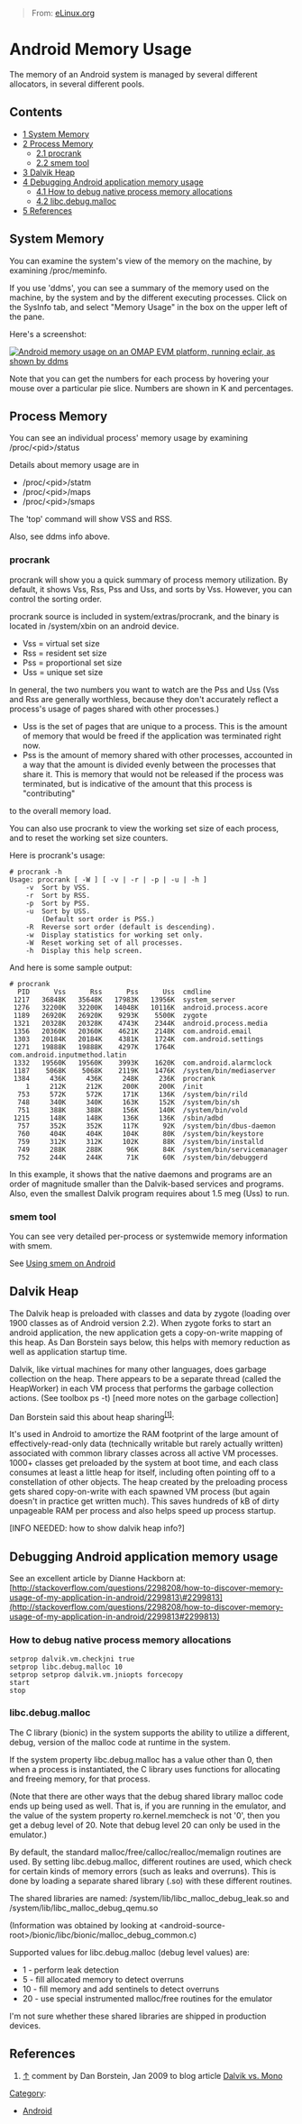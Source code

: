 > From: [eLinux.org](http://eLinux.org/Android_Memory_Usage "http://eLinux.org/Android_Memory_Usage")


# Android Memory Usage



The memory of an Android system is managed by several different
allocators, in several different pools.

## Contents

-   [1 System Memory](#system-memory)
-   [2 Process Memory](#process-memory)
    -   [2.1 procrank](#procrank)
    -   [2.2 smem tool](#smem-tool)
-   [3 Dalvik Heap](#dalvik-heap)
-   [4 Debugging Android application memory
    usage](#debugging-android-application-memory-usage)
    -   [4.1 How to debug native process memory
        allocations](#how-to-debug-native-process-memory-allocations)
    -   [4.2 libc.debug.malloc](#libc-debug-malloc)
-   [5 References](#references)

## System Memory

You can examine the system's view of the memory on the machine, by
examining /proc/meminfo.

If you use 'ddms', you can see a summary of the memory used on the
machine, by the system and by the different executing processes. Click
on the SysInfo tab, and select "Memory Usage" in the box on the upper
left of the pane.

Here's a screenshot:

[![Android memory usage on an OMAP EVM platform, running eclair, as
shown by
ddms](http://eLinux.org/images/4/49/Ddms-memory-usage1.png)](http://eLinux.org/File:Ddms-memory-usage1.png "Android memory usage on an OMAP EVM platform, running eclair, as shown by ddms")

Note that you can get the numbers for each process by hovering your
mouse over a particular pie slice. Numbers are shown in K and
percentages.

## Process Memory

You can see an individual process' memory usage by examining
/proc/\<pid\>/status

Details about memory usage are in

-   /proc/\<pid\>/statm
-   /proc/\<pid\>/maps
-   /proc/\<pid\>/smaps

The 'top' command will show VSS and RSS.

Also, see ddms info above.

### procrank

procrank will show you a quick summary of process memory utilization. By
default, it shows Vss, Rss, Pss and Uss, and sorts by Vss. However, you
can control the sorting order.

procrank source is included in system/extras/procrank, and the binary is
located in /system/xbin on an android device.

-   Vss = virtual set size
-   Rss = resident set size
-   Pss = proportional set size
-   Uss = unique set size

In general, the two numbers you want to watch are the Pss and Uss (Vss
and Rss are generally worthless, because they don't accurately reflect a
process's usage of pages shared with other processes.)

-   Uss is the set of pages that are unique to a process. This is the
    amount of memory that would be freed if the application was
    terminated right now.
-   Pss is the amount of memory shared with other processes, accounted
    in a way that the amount is divided evenly between the processes
    that share it. This is memory that would not be released if the
    process was terminated, but is indicative of the amount that this
    process is "contributing"

to the overall memory load.

You can also use procrank to view the working set size of each process,
and to reset the working set size counters.

Here is procrank's usage:

    # procrank -h
    Usage: procrank [ -W ] [ -v | -r | -p | -u | -h ]
        -v  Sort by VSS.
        -r  Sort by RSS.
        -p  Sort by PSS.
        -u  Sort by USS.
            (Default sort order is PSS.)
        -R  Reverse sort order (default is descending).
        -w  Display statistics for working set only.
        -W  Reset working set of all processes.
        -h  Display this help screen.

And here is some sample output:

    # procrank
      PID      Vss      Rss      Pss      Uss  cmdline
     1217   36848K   35648K   17983K   13956K  system_server
     1276   32200K   32200K   14048K   10116K  android.process.acore
     1189   26920K   26920K    9293K    5500K  zygote
     1321   20328K   20328K    4743K    2344K  android.process.media
     1356   20360K   20360K    4621K    2148K  com.android.email
     1303   20184K   20184K    4381K    1724K  com.android.settings
     1271   19888K   19888K    4297K    1764K  com.android.inputmethod.latin
     1332   19560K   19560K    3993K    1620K  com.android.alarmclock
     1187    5068K    5068K    2119K    1476K  /system/bin/mediaserver
     1384     436K     436K     248K     236K  procrank
        1     212K     212K     200K     200K  /init
      753     572K     572K     171K     136K  /system/bin/rild
      748     340K     340K     163K     152K  /system/bin/sh
      751     388K     388K     156K     140K  /system/bin/vold
     1215     148K     148K     136K     136K  /sbin/adbd
      757     352K     352K     117K      92K  /system/bin/dbus-daemon
      760     404K     404K     104K      80K  /system/bin/keystore
      759     312K     312K     102K      88K  /system/bin/installd
      749     288K     288K      96K      84K  /system/bin/servicemanager
      752     244K     244K      71K      60K  /system/bin/debuggerd

In this example, it shows that the native daemons and programs are an
order of magnitude smaller than the Dalvik-based services and programs.
Also, even the smallest Dalvik program requires about 1.5 meg (Uss) to
run.

### smem tool

You can see very detailed per-process or systemwide memory information
with smem.

See [Using smem on
Android](http://eLinux.org/Using_smem_on_Android "Using smem on Android")

## Dalvik Heap

The Dalvik heap is preloaded with classes and data by zygote (loading
over 1900 classes as of Android version 2.2). When zygote forks to start
an android application, the new application gets a copy-on-write mapping
of this heap. As Dan Borstein says below, this helps with memory
reduction as well as application startup time.

Dalvik, like virtual machines for many other languages, does garbage
collection on the heap. There appears to be a separate thread (called
the HeapWorker) in each VM process that performs the garbage collection
actions. (See toolbox ps -t) [need more notes on the garbage collection]

Dan Borstein said this about heap sharing<sup>[[1]](#cite_note-1)</sup>:

It's used in Android to amortize the RAM footprint of the large amount
of effectively-read-only data (technically writable but rarely actually
written) associated with common library classes across all active VM
processes. 1000+ classes get preloaded by the system at boot time, and
each class consumes at least a little heap for itself, including often
pointing off to a constellation of other objects. The heap created by
the preloading process gets shared copy-on-write with each spawned VM
process (but again doesn't in practice get written much). This saves
hundreds of kB of dirty unpageable RAM per process and also helps speed
up process startup.

[INFO NEEDED: how to show dalvik heap info?]

## Debugging Android application memory usage

See an excellent article by Dianne Hackborn at:
[http://stackoverflow.com/questions/2298208/how-to-discover-memory-usage-of-my-application-in-android/2299813\#2299813](http://stackoverflow.com/questions/2298208/how-to-discover-memory-usage-of-my-application-in-android/2299813#2299813)

### How to debug native process memory allocations

    setprop dalvik.vm.checkjni true
    setprop libc.debug.malloc 10
    setprop setprop dalvik.vm.jniopts forcecopy
    start
    stop

### libc.debug.malloc

The C library (bionic) in the system supports the ability to utilize a
different, debug, version of the malloc code at runtime in the system.

If the system property libc.debug.malloc has a value other than 0, then
when a process is instantiated, the C library uses functions for
allocating and freeing memory, for that process.

(Note that there are other ways that the debug shared library malloc
code ends up being used as well. That is, if you are running in the
emulator, and the value of the system property ro.kernel.memcheck is not
'0', then you get a debug level of 20. Note that debug level 20 can only
be used in the emulator.)

By default, the standard malloc/free/calloc/realloc/memalign routines
are used. By setting libc.debug.malloc, different routines are used,
which check for certain kinds of memory errors (such as leaks and
overruns). This is done by loading a separate shared library (.so) with
these different routines.

The shared libraries are named: /system/lib/libc\_malloc\_debug\_leak.so
and /system/lib/libc\_malloc\_debug\_qemu.so

(Information was obtained by looking at
\<android-source-root\>/bionic/libc/bionic/malloc\_debug\_common.c)

Supported values for libc.debug.malloc (debug level values) are:

-   1 - perform leak detection
-   5 - fill allocated memory to detect overruns
-   10 - fill memory and add sentinels to detect overruns
-   20 - use special instrumented malloc/free routines for the emulator

I'm not sure whether these shared libraries are shipped in production
devices.

## References

1.  [↑](#cite_ref-1) comment by Dan Borstein, Jan 2009 to blog article
    [Dalvik vs.
    Mono](http://www.koushikdutta.com/2009/01/dalvik-vs-mono.html)


[Category](http://eLinux.org/Special:Categories "Special:Categories"):

-   [Android](http://eLinux.org/Category:Android "Category:Android")

